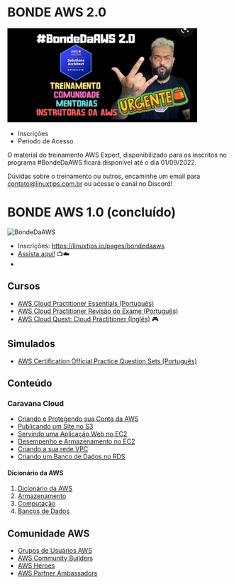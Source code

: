 # BONDE AWS 2.0 
![BondeDaAWS](/images/bonde-aws-2-0.png)

- Inscrições
- Periodo de Acesso

O material do treinamento AWS Expert, disponibilizado para os inscritos no programa #BondeDaAWS ficará disponível até o dia 01/09/2022.


Dúvidas sobre o treinamento ou outros, encaminhe um email para contato@linuxtips.com.br ou acesse o canal no Discord!






# BONDE AWS 1.0 (concluído)

![BondeDaAWS](/images/bonde-da-aws.png)

- Inscrições: https://linuxtips.io/pages/bondedaaws
- [Assista aqui!](https://bit.ly/BondeDaAWS-YouTube) 📺☁️
- 

## Cursos

- [AWS Cloud Practitioner Essentials (Português)](https://bit.ly/AWS-Cloud-Practitioner)
- [AWS Cloud Practitioner Revisão do Exame (Português)](https://bit.ly/Cloud-Practitioner-Revisao)
- [AWS Cloud Quest: Cloud Practitioner (Inglês)](https://cloudquest.skillbuilder.aws/) 🎮

## Simulados

- [AWS Certification Official Practice Question Sets (Português)](https://bit.ly/AWS-Official-Practice-Questions)

## Conteúdo

### Caravana Cloud

- [Criando e Protegendo sua Conta da AWS](https://vimeo.com/704815762)
- [Publicando um Site no S3](https://vimeo.com/704819849)
- [Servindo uma Aplicação Web no EC2](https://vimeo.com/704824006)
- [Desempenho e Armazenamento no EC2](https://vimeo.com/704830749)
- [Criando a sua rede VPC](https://vimeo.com/707515319)
- [Criando um Banco de Dados no RDS](https://vimeo.com/704835542)

#### Dicionário da AWS

1. [Dicionário da AWS](https://vimeo.com/715326466/6f6923be3d)
2. [Armazenamento](https://vimeo.com/715348990/d300549763)
3. [Computação](https://vimeo.com/715558114/b123bae1e4)
4. [Bancos de Dados](https://vimeo.com/715997928/f09843ddd6)

## Comunidade AWS

- [Grupos de Usuários AWS](https://go.aws/3x44H2N)
- [AWS Community Builders](https://go.aws/3MX3jEu)
- [AWS Heroes](https://go.aws/3PNxNdL)
- [AWS Partner Ambassadors](https://go.aws/3t1PkVS)
